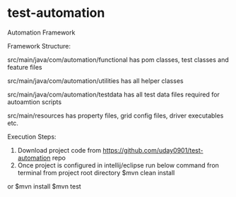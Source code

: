 # test-automation
Automation Framework

Framework Structure:

src/main/java/com/automation/functional has pom classes, test classes and feature files

src/main/java/com/automation/utilities has all helper classes

src/main/java/com/automation/testdata has all test data files required for autoamtion scripts


src/main/resources has property files, grid config files, driver executables etc.


Execution Steps:

1. Download project code from https://github.com/uday0901/test-automation repo
2. Once project is configured in intellij/eclipse run below command fron terminal from project root directory
$mvn clean install

or 
$mvn install
$mvn test
